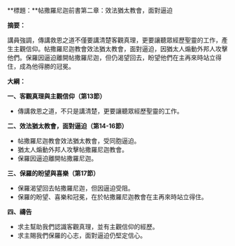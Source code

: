 **標題：**帖撒羅尼迦前書第二章：效法猶太教會，面對逼迫

**摘要：**

講員強調，傳講救恩之道不僅要講清楚客觀真理，更要讓聽眾經歷聖靈的工作，產生主觀信仰。帖撒羅尼迦教會效法猶太教會，面對逼迫，因猶太人煽動外邦人攻擊他們。保羅因逼迫離開帖撒羅尼迦，但仍渴望回去，盼望他們在主再來時站立得住，成為他得勝的冠冕。

**大綱：**

**一、客觀真理與主觀信仰（第13節）**
* 傳講救恩之道，不只是講清楚，更要讓聽眾經歷聖靈的工作。

**二、效法猶太教會，面對逼迫（第14-16節）**
* 帖撒羅尼迦教會效法猶太教會，受同胞逼迫。
* 猶太人煽動外邦人攻擊帖撒羅尼迦教會。
* 保羅因逼迫離開帖撒羅尼迦。

**三、保羅的盼望與喜樂（第17節）**
* 保羅渴望回去帖撒羅尼迦，但因逼迫受阻。
* 保羅的盼望、喜樂和冠冕，在於帖撒羅尼迦教會在主再來時站立得住。

**四、禱告**
* 求主幫助我們認識客觀真理，並有主觀信仰的經歷。
* 求主賜我們保羅的心志，面對逼迫仍堅定信心。